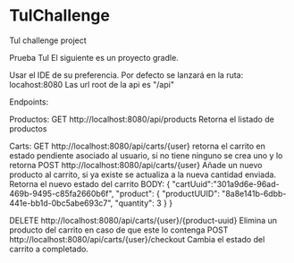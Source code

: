 # TulChallenge
Tul challenge project

Prueba Tul
El siguiente es un proyecto gradle.

Usar el IDE de su preferencia.
Por defecto se lanzará en la ruta: locahost:8080
Las url root de la api es "/api"

Endpoints:

Productos:
GET http://localhost:8080/api/products Retorna el listado de productos

Carts:
GET  http://localhost:8080/api/carts/{user} retorna el carrito en estado pendiente asociado al usuario, si no tiene ninguno se crea uno y lo retorna
POST http://localhost:8080/api/carts/{user} Añade un nuevo producto al carrito, si ya existe se actualiza a la nueva cantidad enviada.
Retorna el nuevo estado del carrito
BODY:
{
	"cartUuid":"301a9d6e-96ad-469b-9495-c85fa2660b6f",
	"product":
		{
			"productUUID": "8a8e141b-6dbb-441e-bb1d-0bc5abe693c7",
			"quantity": 3
		}
}

DELETE http://localhost:8080/api/carts/{user}/{product-uuid} Elimina un producto del carrito en caso de que este lo contenga
POST http://localhost:8080/api/carts/{user}/checkout   Cambia el estado del carrito a completado. 
